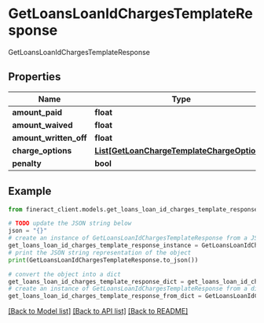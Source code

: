 # GetLoansLoanIdChargesTemplateResponse

GetLoansLoanIdChargesTemplateResponse

## Properties

Name | Type | Description | Notes
------------ | ------------- | ------------- | -------------
**amount_paid** | **float** |  | [optional] 
**amount_waived** | **float** |  | [optional] 
**amount_written_off** | **float** |  | [optional] 
**charge_options** | [**List[GetLoanChargeTemplateChargeOptions]**](GetLoanChargeTemplateChargeOptions.md) |  | [optional] 
**penalty** | **bool** |  | [optional] 

## Example

```python
from fineract_client.models.get_loans_loan_id_charges_template_response import GetLoansLoanIdChargesTemplateResponse

# TODO update the JSON string below
json = "{}"
# create an instance of GetLoansLoanIdChargesTemplateResponse from a JSON string
get_loans_loan_id_charges_template_response_instance = GetLoansLoanIdChargesTemplateResponse.from_json(json)
# print the JSON string representation of the object
print(GetLoansLoanIdChargesTemplateResponse.to_json())

# convert the object into a dict
get_loans_loan_id_charges_template_response_dict = get_loans_loan_id_charges_template_response_instance.to_dict()
# create an instance of GetLoansLoanIdChargesTemplateResponse from a dict
get_loans_loan_id_charges_template_response_from_dict = GetLoansLoanIdChargesTemplateResponse.from_dict(get_loans_loan_id_charges_template_response_dict)
```
[[Back to Model list]](../README.md#documentation-for-models) [[Back to API list]](../README.md#documentation-for-api-endpoints) [[Back to README]](../README.md)


